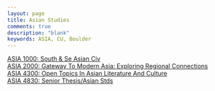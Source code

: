 ```yaml
---
layout: page
title: Asian Studies
comments: true
description: "blank"
keywords: ASIA, CU, Boulder
---
```

<body>
<div><a href="../../courses/ASIA-1000">ASIA 1000: South & Se Asian Civ</a></div>
<div><a href="../../courses/ASIA-2000">ASIA 2000: Gateway To Modern Asia: Exploring Regional Connections</a></div>
<div><a href="../../courses/ASIA-4300">ASIA 4300: Open Topics In Asian Literature And Culture</a></div>
<div><a href="../../courses/ASIA-4830">ASIA 4830: Senior Thesis/Asian Stds</a></div>
</body>